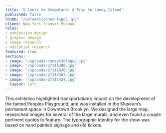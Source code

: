 ```yaml
---
title: '5 Cents to Dreamland: A Trip to Coney Island'
published: false
thumb: "/uploads/coney-logo2.jpg"
client: New York Transit Museum
roles:
- exhibition design
- graphic design
- image research
- editorial research
featured: true
sections:
- image: "/uploads/coney%20logo2.jpg"
- image: "/uploads/p7111286.jpg"
- image: "/uploads/p7111630.jpg"
- image: "/uploads/p7111502.jpg"
- image: "/uploads/p7111424.jpg"
  layout: left
---
```


This exhibition highlighted transportation’s impact on the development of the famed Peoples Playground, and was installed in the Museum’s permanent space in Downtown Brooklyn. We designed the large map, researched images for several of the large murals, and even found a couple pertinent quotes to feature. The typographic identity for the show was based on hand painted signage and old tickets.
